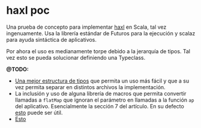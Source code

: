 # haxl poc

Una prueba de concepto para implementar [haxl](http://community.haskell.org/~simonmar/papers/haxl-icfp14.pdf) en Scala, tal vez ingenuamente. Usa la librería estándar de Futuros para la ejecución y scalaz para ayuda sintáctica de aplicativos.

Por ahora el uso es medianamente torpe debido a la jerarquía de tipos. Tal vez esto se pueda solucionar definiendo una Typeclass. 

**@TODO:**

* [Una mejor estructura de tipos](https://github.com/miguel-vila/haxl-poc/blob/4febb9f694621946c99df1e7528dc3bfadf6a8bc/src/main/scala/saxl/Fetch.scala#L7) que permita un uso más fácil y que a su vez permita separar en distintos archivos la implementación.
* La inclusión y uso de alguna librería de macros que permita convertir llamadas a `flatMap` que ignoran el parámetro en llamadas a la función `ap` del aplicativo. Esencialmente la sección 7 del artículo. En su defecto [esto](https://github.com/puffnfresh/wartremover#noneedformonad) puede ser útil.
* [Esto](https://github.com/miguel-vila/haxl-poc/blob/de1af7dc46ab5202866c3b30b85c2732a5b0f4a4/src/main/scala/saxl/Example.scala#L126) 